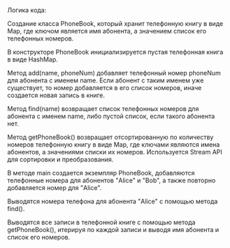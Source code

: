 Логика кода:

Создание класса PhoneBook, который хранит телефонную книгу в виде Map, где ключом является имя абонента, а значением список его телефонных номеров.

В конструкторе PhoneBook инициализируется пустая телефонная книга в виде HashMap.

Метод add(name, phoneNum) добавляет телефонный номер phoneNum для абонента с именем name. Если абонент с таким именем уже существует, то номер добавляется в его список номеров, иначе создается новая запись в книге.

Метод find(name) возвращает список телефонных номеров для абонента с именем name, либо пустой список, если такого абонента нет.

Метод getPhoneBook() возвращает отсортированную по количеству номеров телефонную книгу в виде Map, где ключами являются имена абонентов, а значениями списки их номеров. Используется Stream API для сортировки и преобразования.

В методе main создается экземпляр PhoneBook, добавляются телефонные номера для абонентов "Alice" и "Bob", а также повторно добавляется номер для "Alice".

Выводятся номера телефона для абонента "Alice" с помощью метода find().

Выводятся все записи в телефонной книге с помощью метода getPhoneBook(), итерируя по каждой записи и выводя имя абонента и список его номеров.
